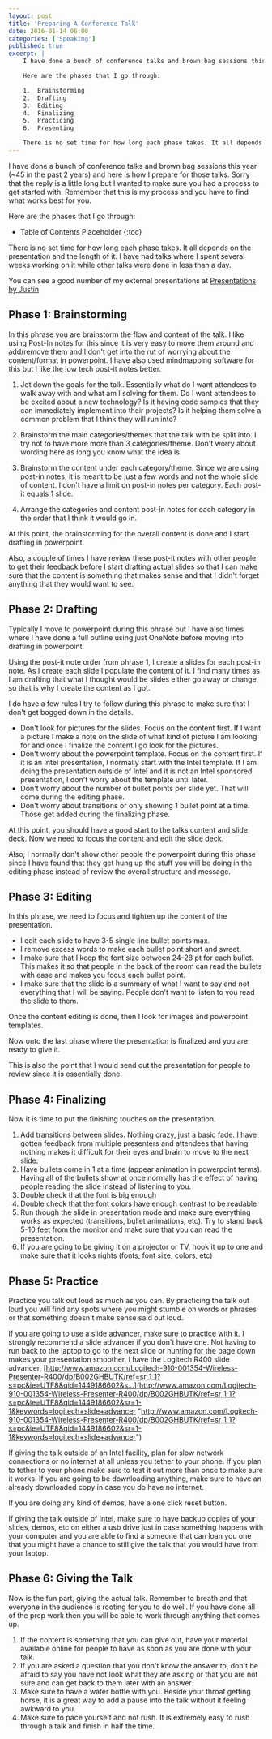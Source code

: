 ```yaml
---
layout: post
title: 'Preparing A Conference Talk'
date: 2016-01-14 06:00
categories: ['Speaking']
published: true
excerpt: |
    I have done a bunch of conference talks and brown bag sessions this year (~45 in the past 2 years) and here is how I prepare for those talks. Sorry that the reply is a little long but I wanted to make sure you had a process to get started with. Remember that this is my process and you have to find what works best for you.

    Here are the phases that I go through:

    1.  Brainstorming
    2.  Drafting
    3.  Editing
    4.  Finalizing
    5.  Practicing
    6.  Presenting

    There is no set time for how long each phase takes. It all depends on the presentation and the length of it. I have had talks where I spent several weeks working on it while other talks were done in less than a day.
---
```


I have done a bunch of conference talks and brown bag sessions this year (~45 in the past 2 years) and here is how I prepare for those talks. Sorry that the reply is a little long but I wanted to make sure you had a process to get started with. Remember that this is my process and you have to find what works best for you.

Here are the phases that I go through:

* Table of Contents Placeholder
{:toc}


There is no set time for how long each phase takes. It all depends on the presentation and the length of it. I have had talks where I spent several weeks working on it while other talks were done in less than a day.

You can see a good number of my external presentations at [Presentations by Justin](http://slides.com/digitaldrummerj "http://slides.com/digitaldrummerj")

## Phase 1: Brainstorming

In this phrase you are brainstorm the flow and content of the talk. I like using Post-In notes for this since it is very easy to move them around and add/remove them and I don't get into the rut of worrying about the content/format in powerpoint. I have also used mindmapping software for this but I like the low tech post-it notes better.

1. Jot down the goals for the talk. Essentially what do I want attendees to walk away with and what am I solving for them. Do I want attendees to be excited about a new technology? Is it having code samples that they can immediately implement into their projects? Is it helping them solve a common problem that I think they will run into?

2. Brainstorm the main categories/themes that the talk with be split into. I try not to have more more than 3 categories/theme. Don't worry about wording here as long you know what the idea is.

3. Brainstorm the content under each category/theme. Since we are using post-in notes, it is meant to be just a few words and not the whole slide of content. I don't have a limit on post-in notes per category. Each post-it equals 1 slide.

4. Arrange the categories and content post-in notes for each category in the order that I think it would go in.

At this point, the brainstorming for the overall content is done and I start drafting in powerpoint.

Also, a couple of times I have review these post-it notes with other people to get their feedback before I start drafting actual slides so that I can make sure that the content is something that makes sense and that I didn't forget anything that they would want to see.

## Phase 2: Drafting

Typically I move to powerpoint during this phrase but I have also times where I have done a full outline using just OneNote before moving into drafting in powerpoint.

Using the post-it note order from phrase 1, I create a slides for each post-in note. As I create each slide I populate the content of it. I find many times as I am drafting that what I thought would be slides either go away or change, so that is why I create the content as I got.

I do have a few rules I try to follow during this phrase to make sure that I don't get bogged down in the details.

*   Don't look for pictures for the slides. Focus on the content first. If I want a picture I make a note on the slide of what kind of picture I am looking for and once I finalize the content I go look for the pictures.
*   Don't worry about the powerpoint template. Focus on the content first. If it is an Intel presentation, I normally start with the Intel template. If I am doing the presentation outside of Intel and it is not an Intel sponsored presentation, I don't worry about the template until later.
*   Don't worry about the number of bullet points per slide yet. That will come during the editing phase.
*   Don't worry about transitions or only showing 1 bullet point at a time. Those get added during the finalizing phase.

At this point, you should have a good start to the talks content and slide deck. Now we need to focus the content and edit the slide deck.

Also, I normally don't show other people the powerpoint during this phase since I have found that they get hung up the stuff you will be doing in the editing phase instead of review the overall structure and message.

## Phase 3: Editing

In this phrase, we need to focus and tighten up the content of the presentation.

*   I edit each slide to have 3-5 single line bullet points max.
*   I remove excess words to make each bullet point short and sweet.
*   I make sure that I keep the font size between 24-28 pt for each bullet. This makes it so that people in the back of the room can read the bullets with ease and makes you focus each bullet point.
*   I make sure that the slide is a summary of what I want to say and not everything that I will be saying. People don't want to listen to you read the slide to them.

Once the content editing is done, then I look for images and powerpoint templates.

Now onto the last phase where the presentation is finalized and you are ready to give it.

This is also the point that I would send out the presentation for people to review since it is essentially done.

## Phase 4: Finalizing

Now it is time to put the finishing touches on the presentation.

1.  Add transitions between slides. Nothing crazy, just a basic fade. I have gotten feedback from multiple presenters and attendees that having nothing makes it difficult for their eyes and brain to move to the next slide.
2.  Have bullets come in 1 at a time (appear animation in powerpoint terms). Having all of the bullets show at once normally has the effect of having people reading the slide instead of listening to you.
3.  Double check that the font is big enough
4.  Double check that the font colors have enough contrast to be readable
5.  Run though the slide in presentation mode and make sure everything works as expected (transitions, bullet animations, etc). Try to stand back 5-10 feet from the monitor and make sure that you can read the presentation.
6.  If you are going to be giving it on a projector or TV, hook it up to one and make sure that it looks rights (fonts, font size, colors, etc)

## Phase 5: Practice

Practice you talk out loud as much as you can. By practicing the talk out loud you will find any spots where you might stumble on words or phrases or that something doesn't make sense said out loud.

If you are going to use a slide advancer, make sure to practice with it. I strongly recommend a slide advancer if you don't have one. Not having to run back to the laptop to go to the next slide or hunting for the page down makes your presentation smoother. I have the Logitech R400 slide advancer, [http://www.amazon.com/Logitech-910-001354-Wireless-Presenter-R400/dp/B002GHBUTK/ref=sr_1_1?s=pc&ie=UTF8&qid=1449186602&s…](http://www.amazon.com/Logitech-910-001354-Wireless-Presenter-R400/dp/B002GHBUTK/ref=sr_1_1?s=pc&ie=UTF8&qid=1449186602&sr=1-1&keywords=logitech+slide+advancer "http://www.amazon.com/Logitech-910-001354-Wireless-Presenter-R400/dp/B002GHBUTK/ref=sr_1_1?s=pc&ie=UTF8&qid=1449186602&sr=1-1&keywords=logitech+slide+advancer")

If giving the talk outside of an Intel facility, plan for slow network connections or no internet at all unless you tether to your phone. If you plan to tether to your phone make sure to test it out more than once to make sure it works. If you are going to be downloading anything, make sure to have an already downloaded copy in case you do have no internet.

If you are doing any kind of demos, have a one click reset button.

If giving the talk outside of Intel, make sure to have backup copies of your slides, demos, etc on either a usb drive just in case something happens with your computer and you are able to find a someone that can loan you one that you might have a chance to still give the talk that you would have from your laptop.

## Phase 6: Giving the Talk

Now is the fun part, giving the actual talk. Remember to breath and that everyone in the audience is rooting for you to do well. If you have done all of the prep work then you will be able to work through anything that comes up.

1.  If the content is something that you can give out, have your material available online for people to have as soon as you are done with your talk.
2.  If you are asked a question that you don't know the answer to, don't be afraid to say you have not look what they are asking or that you are not sure and can get back to them later with an answer.
3.  Make sure to have a water bottle with you. Beside your throat getting horse, it is a great way to add a pause into the talk without it feeling awkward to you.
4.  Make sure to pace yourself and not rush. It is extremely easy to rush through a talk and finish in half the time.
